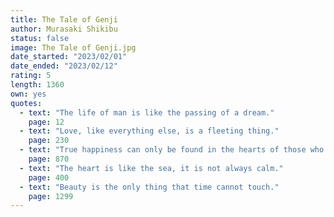```yaml
---
title: The Tale of Genji
author: Murasaki Shikibu
status: false
image: The Tale of Genji.jpg
date_started: "2023/02/01" 
date_ended: "2023/02/12"
rating: 5
length: 1360
own: yes
quotes:
  - text: "The life of man is like the passing of a dream."
    page: 12
  - text: "Love, like everything else, is a fleeting thing."
    page: 230
  - text: "True happiness can only be found in the hearts of those who have lived a life of compassion."
    page: 870
  - text: "The heart is like the sea, it is not always calm."
    page: 400
  - text: "Beauty is the only thing that time cannot touch."
    page: 1299
---
```

